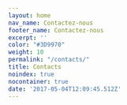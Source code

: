 ```yaml
---
layout: home
nav_name: Contactez-nous
footer_name: Contactez-nous
excerpt: ''
color: "#3D9970"
weight: 10
permalink: "/contacts/"
title: Contacts
noindex: true
nocontainer: true
date: '2017-05-04T12:09:45.512Z'
---
```

